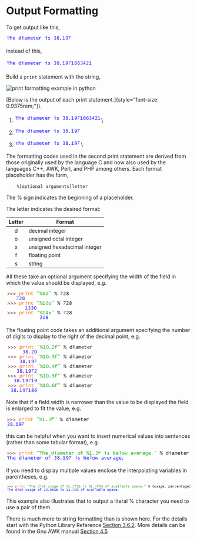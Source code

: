 # Output Formatting

To get output like this,

![.](24_OutputFormatting_0.gif)

instead of this,

![.](24_OutputFormatting_1.gif)

Build a `print` statement with the
string,

![print formatting example in
python](24_print_format.png)

[Below is the output of each print
statement.]{style="font-size: 0.9375rem;"}\

1.  ![.](24_OutputFormatting_1.gif)\

2.  ![.](24_OutputFormatting_0.gif)

3.  ![.](24_OutputFormatting_0.gif)\

The formatting codes used in the second print statement are derived from
those originally used by the language C and now also used by the
languages C++, AWK, Perl, and PHP among others. Each format placeholder
has the form,

```plaintext
    %[optional arguments]letter
```

The % sign indicates the beginning of a placeholder.

The letter indicates the desired format:

  Letter  | Format
  :------:|------------------------------
  d       | decimal integer
  o       | unsigned octal integer
  x       | unsigned hexadecimal integer
  f       | floating point
  s       | string
  
All these take an optional argument specifying the width of the field in
which the value should be displayed, e.g.

![.](24_OutputFormatting_5.gif)

The floating point code takes an additional argument specifying the
number of digits to display to the right of the decimal point, e.g.

![.](24_OutputFormatting_6.gif)

Note that if a field width is narrower than the value to be displayed
the field is enlarged to fit the value, e.g.

![.](24_OutputFormatting_7.gif)

this can be helpful when you want to insert numerical values into
sentences (rather than some tabular format), e.g.

![.](24_OutputFormatting_8.gif)

If you need to display multiple values enclose the interpolating
variables in parentheses, e.g.

![.](24_OutputFormatting_9.gif)

This example also illustrates that to output a literal % character you
need to use a pair of them.

There is much more to string formatting than is shown here. For the
details start with the Python Library Reference [Section
3.6.2](http://www.python.org/doc/current/lib/typesseq-strings.html).
More details can be found in the Gnu AWK manual [Section
4.5](http://www.gnu.org/manual/gawk/gawk.html#Basic-Printf)
